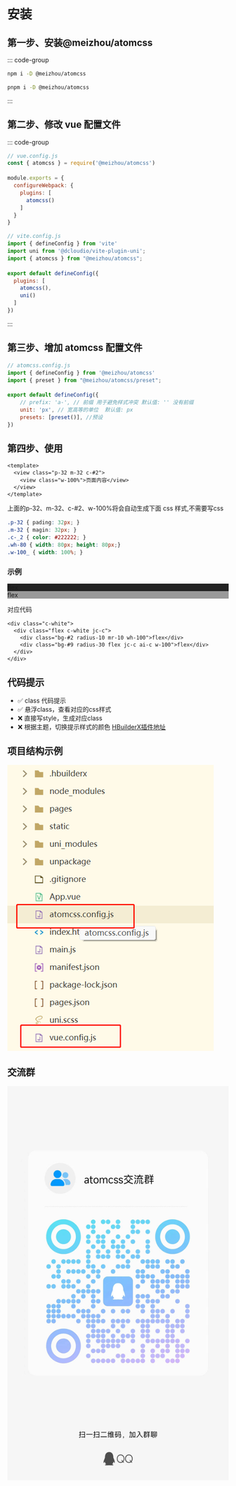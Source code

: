 # 安装
## 第一步、安装@meizhou/atomcss
::: code-group
```bash [npm]
npm i -D @meizhou/atomcss
```

```bash [pnpm]
pnpm i -D @meizhou/atomcss
```
:::
## 第二步、修改 vue 配置文件
::: code-group
```js [vue2]
// vue.config.js
const { atomcss } = require('@meizhou/atomcss')

module.exports = {
  configureWebpack: {
    plugins: [
      atomcss()
    ]
  }
}
```

```js [vue3]
// vite.config.js
import { defineConfig } from 'vite'
import uni from '@dcloudio/vite-plugin-uni';
import { atomcss } from "@meizhou/atomcss";

export default defineConfig({
  plugins: [
    atomcss(),
    uni()
  ]
})
```
:::
## 第三步、增加 atomcss 配置文件
```js
// atomcss.config.js
import { defineConfig } from '@meizhou/atomcss'
import { preset } from "@meizhou/atomcss/preset";

export default defineConfig({
    // prefix: 'a-', // 前缀 用于避免样式冲突 默认值: '' 没有前缀
    unit: 'px', // 宽高等的单位  默认值: px
    presets: [preset()], //预设 
})
```

## 第四步、使用


```vue
<template>
  <view class="p-32 m-32 c-#2">
    <view class="w-100%">页面内容</view>
  </view>
</template>
```
上面的p-32、m-32、c-#2、w-100%将会自动生成下面 css 样式,不需要写css
```css
.p-32 { pading: 32px; }
.m-32 { magin: 32px; }
.c-_2 { color: #222222; }
.wh-80 { width: 80px; height: 80px;}
.w-100_ { width: 100%; }
```
### 示例
<div class="a-c-white">
  <div class="a-flex a-c-white a-jc-c">
    <div class="a-bg-#2  a-radius-10 a-icon-100 a-mr-10"  style="background-color:#222222">flex</div>
    <div class="a-bg-#9  a-flex  a-jc-c a-ai-c a-w-100 a-radius-30" style="background-color:#999999">flex</div>
  </div>
</div>

对应代码

```vue
<div class="c-white">
  <div class="flex c-white jc-c">
    <div class="bg-#2 radius-10 mr-10 wh-100">flex</div>
    <div class="bg-#9 radius-30 flex jc-c ai-c w-100">flex</div>
  </div>
</div>
```
## 代码提示
- ✅ class 代码提示
- ✅ 悬浮class，查看对应的css样式
- ❌ 直接写style，生成对应class
- ❌ 根据主题，切换提示样式的颜色
[HBuilderX插件地址](https://ext.dcloud.net.cn/plugin?id=14737)
## 项目结构示例
![](uniapp_files/1.png)
## 交流群
![](uniapp_files/2.jpg)